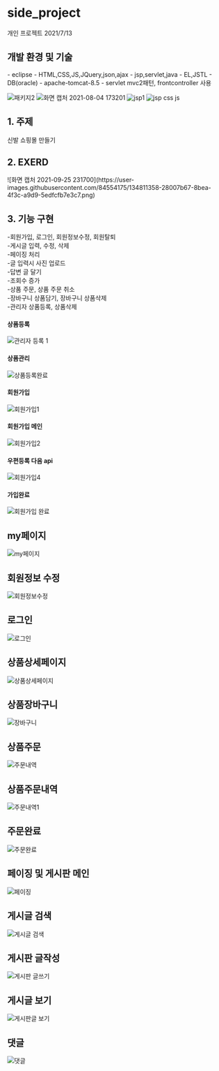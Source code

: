 # side_project
개인 프로젝트
2021/7/13
<h2>개발 환경 및 기술</h2>
 - eclipse
 - HTML,CSS,JS,JQuery,json,ajax
 - jsp,servlet,java
 - EL,JSTL
 - DB(oracle)
 - apache-tomcat-8.5
 - servlet mvc2패턴, frontcontroller 사용


![패키지2](https://user-images.githubusercontent.com/84554175/134033693-a7f65bc0-38c5-4751-860f-bc75c7b117ba.png)
![화면 캡처 2021-08-04 173201](https://user-images.githubusercontent.com/84554175/134033696-e13c1e64-0c99-49d3-b85b-fabf540f98b9.png)
![jsp1](https://user-images.githubusercontent.com/84554175/134033701-abbc9454-73f1-45e1-9573-9c35a29a00fd.png)
![jsp css js](https://user-images.githubusercontent.com/84554175/134033706-346268bd-d725-45f9-84e9-5d05cf208c6e.png)

<h2>1. 주제</h2>
신발 쇼핑몰 만들기

<h2>2. EXERD</h2>
![화면 캡처 2021-09-25 231700](https://user-images.githubusercontent.com/84554175/134811358-28007b67-8bea-4f3c-a9d9-5edfcfb7e3c7.png)

<h2>3. 기능 구현</h2>
-회원가입, 로그인, 회원정보수정, 회원탈퇴<br>
-게시글 입력, 수정, 삭제<br>
-페이징 처리<br>
-글 입력시 사진 업로드<br>
-답변 글 달기<br>
-조회수 증가<br>
-상품 주문, 상품 주문 취소<br>
-장바구니 상품담기, 장바구니 상품삭제<br>
-관리자 상품등록, 상품삭제<br>

<h4>상품등록</h4>

![관리자 등록 1](https://user-images.githubusercontent.com/84554175/134034863-ce5689e9-3d10-43dc-a491-fe0b75c5aeaf.png)

<h4>상품관리</h4>

![상품등록완료](https://user-images.githubusercontent.com/84554175/134034937-26ef1afb-99a4-49e9-91f6-385147aff5a7.png)

<h4>회원가입</h4>

![회원가입1](https://user-images.githubusercontent.com/84554175/134035009-d7aeadac-5a2a-4da1-b978-e7681add537a.png)

<h4>회원가입 메인</h4>

![회원가입2](https://user-images.githubusercontent.com/84554175/134035939-8f053678-8792-4d41-864e-761e8d10e9f3.png)


<h4>우편등록 다음 api</h4>

![회원가입4](https://user-images.githubusercontent.com/84554175/134035115-6d68f3ee-b4c1-4ba3-a40b-06dc4066f85e.png)

<h4>가입완료</h4>

![회원가입 완료](https://user-images.githubusercontent.com/84554175/134035175-c4e6f991-ec68-4b56-8a08-99c0257acb6b.png)

<h2>my페이지</h2>

![my페이지](https://user-images.githubusercontent.com/84554175/134036459-33152a10-bf44-4851-94de-62ebfc8917dc.png)

<h2>회원정보 수정</h2>

![회원정보수정](https://user-images.githubusercontent.com/84554175/134036387-5aaf441f-27e6-4b4c-bba3-761759b50d93.png)

<h2>로그인</h2>

![로그인](https://user-images.githubusercontent.com/84554175/134035996-9959185f-6f40-4e37-93eb-44fdfb96f64b.png)

<h2>상품상세페이지</h2>

![상품상세페이지](https://user-images.githubusercontent.com/84554175/134036061-c8f20044-0e73-4544-9ffa-4c1daa92a217.png)

<h2>상품장바구니</h2>

![장바구니](https://user-images.githubusercontent.com/84554175/134036124-3b9ab9b6-1ca3-4355-8b1b-9c7403b2c9f0.png)

<h2>상품주문</h2>

![주문내역](https://user-images.githubusercontent.com/84554175/134036197-f905dc21-c842-442c-9966-1632c735dd5f.png)

<h2>상품주문내역</h2>

![주문내역1](https://user-images.githubusercontent.com/84554175/134036235-344a8423-3c47-45f3-aa4a-b324664f56b5.png)

<h2>주문완료</h2>

![주문완료](https://user-images.githubusercontent.com/84554175/134036270-06d67d74-4960-481c-b440-408dffcdc5f7.png)

<h2>페이징 및 게시판 메인</h2>

![페이징](https://user-images.githubusercontent.com/84554175/134036698-53e4c094-5715-45d8-92ef-f4a2f2e970b6.png)

<h2>게시글 검색</h2>

![게시글 검색](https://user-images.githubusercontent.com/84554175/134036740-b67937f9-9da7-4858-81df-6395fd48aae5.png)

<h2>게시판 글작성</h2>

![게시판 글쓰기](https://user-images.githubusercontent.com/84554175/134036796-c9ce54b2-91b0-44a1-a2b1-e312795c049c.png)

<h2>게시글 보기</h2>

![게시판글 보기](https://user-images.githubusercontent.com/84554175/134036852-0a640838-12e0-433b-b1a8-1d04d6d561f0.png)

<h2>댓글</h2>

![댓글](https://user-images.githubusercontent.com/84554175/134036898-8ffe0081-2f6f-4023-b9a0-1513f45de9d2.png)




